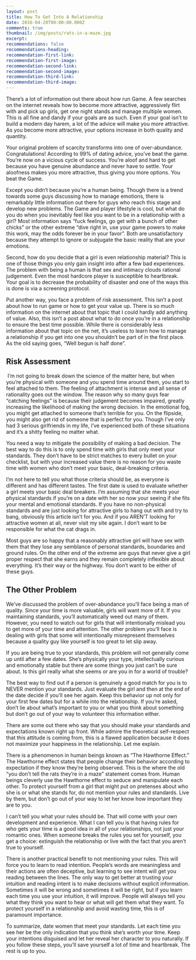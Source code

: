 ```yaml
---
layout: post
title: How To Get Into A Relationship
date: 2016-04-20T00:00:00.000Z
comments: true
thumbnail: /img/posts/rats-in-a-maze.jpg
excerpt:
recommendations: false
recommendations-heading:
recommendation-first-link:
recommendation-first-image:
recommendation-second-link:
recommendation-second-image:
recommendation-third-link:
recommendation-third-image:
---
```



There’s a lot of information out there about how run Game. A few searches on the internet reveals how to become more attractive, aggressively flirt with and pick up girls, get one night stands and manage multiple women. This is all fine and dandy if your goals are as such. Even if your goal isn’t to build a modern day harem, a lot of the advice will make you more attractive. As you become more attractive, your options increase in both quality and quantity.

Your original problem of scarcity transforms into one of over-abundance. Congratulations! According to 99% of dating advice, you’ve beat the game. You’re now on a vicious cycle of success. You’re aloof and hard to get because you have genuine abundance and never have to settle. Your aloofness makes you more attractive, thus giving you more options. You beat the Game.

Except you didn’t because you’re a human being. Though there is a trend towards some guys discussing how to manage emotions, there is remarkably little information out there for guys who reach this stage and develop new problems. The Game and player lifestyle is cool, but what do you do when you inevitably feel like you want to be in a relationship with a girl? Most information says “fuck feelings, go get with a bunch of other chicks” or the other extreme “dive right in, use your game powers to make this work, may the odds forever be in your favor”. Both are unsatisfactory because they attempt to ignore or subjugate the basic reality that are your emotions.

Second, how do you decide that a girl is even relationship material? This is one of those things you only gain insight into after a few bad experiences. The problem with being a human is that sex and intimacy clouds rational judgement. Even the most hardcore player is susceptible to heartbreak. Your goal is to decrease the probability of disaster and one of the ways this is done is via a screening protocol.

Put another way, you face a problem of risk assessment. This isn’t a post about how to run game or how to get your value up. There is so much information on the internet about that topic that I could hardly add anything of value. Also, this isn’t a post about what to do once you’re in a relationship to ensure the best time possible. While there is considerably less information about that topic on the net, it’s useless to learn how to manage a relationship if you get into one you shouldn’t be part of in the first place. As the old saying goes, “Well begun is half done”.

## Risk Assessment

&nbsp;I’m not going to break down the science of the matter here, but when you’re physical with someone and you spend time around them, you start to feel attached to them. The feeling of attachment is intense and all sense of rationality goes out the window. The reason why so many guys fear “catching feelings” is because their judgement becomes impaired, greatly increasing the likelihood of making the wrong decision. In the emotional fog, you might get attached to someone that’s terrible for you. On the flipside, you might also get rid of someone that is perfect for you. Though I’ve only had 3 serious girlfriends in my life, I’ve experienced both of these situations and it’s a shitty feeling no matter what.

You need a way to mitigate the possibility of making a bad decision. The best way to do this is to only spend time with girls that only meet your standards. They don’t have to be strict matches to every bullet on your checklist, but with your increased value there is no reason for you waste time with women who don’t meet your basic, deal-breaking criteria.

I’m not here to tell you what those criteria should be, as everyone is different and has different tastes. The first date is used to evaluate whether a girl meets your basic deal breakers. I’m assuming that she meets your physical standards if you’re on a date with her so now your seeing if she fits your mental and emotional standards. If you have no non-physical standards and are just looking for attractive girls to hang out with and try to bang, obviously this article isn’t for you. And if you AREN’T looking for attractive women at all, never visit my site again. I don’t want to be responsible for what the cat drags in.

Most guys are so happy that a reasonably attractive girl will have sex with them that they lose any semblance of personal standards, boundaries and ground rules. On the other end of the extreme are guys that never give a girl proper respect that she earns and they remain completely inflexible about everything. It’s their way or the highway. You don’t want to be either of these guys.

## The Other Problem

We’ve discussed the problem of over-abundance you’ll face being a man of quality. Since your time is more valuable, girls will want more of it. If you maintaining standards, you’ll automatically weed out many of them. However, you need to watch out for girls that will intentionally mislead you to get more of your time and attention. The other problem you’ll face is dealing with girls that some will intentionally misrepresent themselves because a quality guy like yourself is too great to let slip away.

If you are being true to your standards, this problem will not generally come up until after a few dates. She’s physically your type, intellectually curious and emotionally stable but there are some things you just can’t be sure about. Is this girl really what she seems or are you in for a world of trouble?

The best way to find out if a person is genuinely a good match for you is to NEVER mention your standards. Just evaluate the girl and then at the end of the date decide if you’ll see her again. Keep this behavior up not only for your first few dates but for a while into the relationship. If you’re asked, don’t lie about what’s important to you or what you think about something but don’t go out of your way to volunteer this information either.

There are some out there who say that you should make your standards and expectations known right up front. While admire the theoretical self-respect that this attitude is coming from, this is a flawed application because it does not maximize your happiness in the relationship. Let me explain.

There is a phenomenon in human beings known as “The Hawthorne Effect.” The Hawthorne effect states that people change their behavior according to expectation if they know they’re being observed. This is the where the old “you don’t tell the rats they’re in a maze” statement comes from. Human beings cleverly use the Hawthorne effect to seduce and manipulate each other. To protect yourself from a girl that might put on pretenses about who she is or what she stands for, do not mention your rules and standards. Live by them, but don’t go out of your way to let her know how important they are to you.

I can’t tell you what your rules should be. That will come with your own development and experience. What I can tell you is that having rules for who gets your time is a good idea in all of your relationships, not just your romantic ones. When someone breaks the rules you set for yourself, you get a choice: extinguish the relationship or live with the fact that you aren’t true to yourself.

There is another practical benefit to not mentioning your rules. This will force you to learn to read intention. People’s words are meaningless and their actions are often deceptive, but learning to see intent will get you reading between the lines. The only way to get better at trusting your intuition and reading intent is to make decisions without explicit information. Sometimes it will be wrong and sometimes it will be right, but if you learn each time you use your intuition, it will improve. People will always tell you what they think you want to hear or what will get them what they want. To protect yourself in a relationship and avoid wasting time, this is of paramount importance.

To summarize, date women that meet your standards. Let each time you see her be the only indication that you think she’s worth your time. Keep your intentions disguised and let her reveal her character to you naturally. If you follow these steps, you’ll save yourself a lot of time and heartbreak. The rest is up to you.